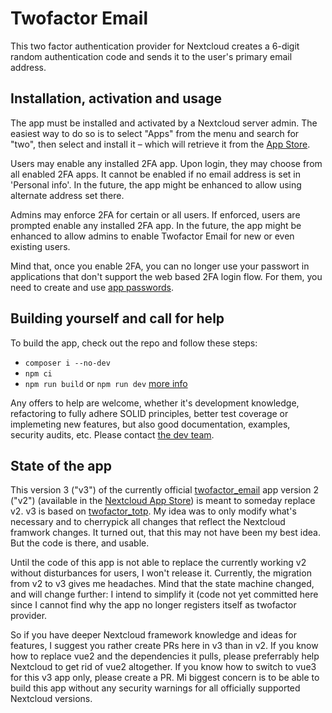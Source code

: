 # Twofactor Email

This two factor authentication provider for Nextcloud creates a 6-digit random authentication code and sends it to the user's primary email address.

## Installation, activation and usage

The app must be installed and activated by a Nextcloud server admin. The easiest way to do so is to select "Apps" from the menu and search for "two", then select and install it – which will retrieve it from the [App Store](https://apps.nextcloud.com/apps/twofactor_email).

Users may enable any installed 2FA app. Upon login, they may choose from all enabled 2FA apps. It cannot be enabled if no email address is set in 'Personal info'. In the future, the app might be enhanced to allow using alternate address set there.

Admins may enforce 2FA for certain or all users. If enforced, users are prompted enable any installed 2FA app. In the future, the app might be enhanced to allow admins to enable Twofactor Email for new or even existing users. 

Mind that, once you enable 2FA, you can no longer use your passwort in applications that don't support the web based 2FA login flow. For them, you need to create and use [app passwords](https://docs.nextcloud.com/server/stable/user_manual/en/session_management.html#managing-devices).

## Building yourself and call for help

To build the app, check out the repo and follow these steps:

* `composer i --no-dev`
* `npm ci`
* `npm run build` or `npm run dev` [more info](https://docs.nextcloud.com/server/latest/developer_manual/digging_deeper/npm.html)

Any offers to help are welcome, whether it's development knowledge, refactoring to fully adhere SOLID principles, better test coverage or implemeting new features, but also good documentation, examples, security audits, etc. Please contact [the dev team](https://github.com/datenschutz-individuell/twofactor_email/wiki/Developer-notes).

## State of the app

This version 3 ("v3") of the currently official [twofactor_email](https://github.com/nursoda/twofactor_email/) app version 2 ("v2") (available in the [Nextcloud App Store](https://apps.nextcloud.com/apps/twofactor_email)) is meant to someday replace v2. v3 is based on [twofactor_totp](https://github.com/nextcloud/twofactor_totp/). My idea was to only modify what's necessary and to cherrypick all changes that reflect the Nextcloud framwork changes. It turned out, that this may not have been my best idea. But the code is there, and usable.

Until the code of this app is not able to replace the currently working v2 without disturbances for users, I won't release it. Currently, the migration from v2 to v3 gives me headaches. Mind that the state machine changed, and will change further: I intend to simplify it (code not yet committed here since I cannot find why the app no longer registers itself as twofactor provider.

So if you have deeper Nextcloud framework knowledge and ideas for features, I suggest you rather create PRs here in v3 than in v2. If you know how to replace vue2 and the dependencies it pulls, please preferrably help Nextcloud to get rid of vue2 altogether. If you know how to switch to vue3 for this v3 app only, please create a PR.  Mi biggest concern is to be able to build this app without any security warnings for all officially supported Nextcloud versions.
